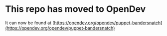 # This repo has moved to OpenDev

It can now be found at [https://opendev.org/opendev/puppet-bandersnatch](https://opendev.org/opendev/puppet-bandersnatch)
